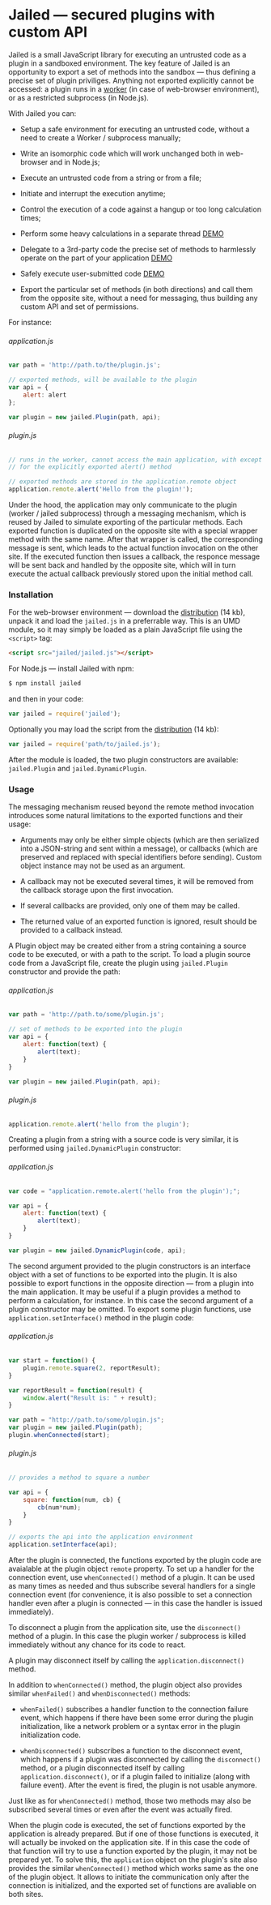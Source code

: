 Jailed — secured plugins with custom API
========================================

Jailed is a small JavaScript library for executing an untrusted code
as a plugin in a sandboxed environment. The key feature of Jailed is
an opportunity to export a set of methods into the sandbox — thus
defining a precise set of plugin priviliges. Anything not exported
explicitly cannot be accessed: a plugin runs in a
[worker](https://developer.mozilla.org/en-US/docs/Web/Guide/Performance/Using_web_workers)
(in case of web-browser environment), or as a restricted subprocess
(in Node.js).


With Jailed you can:

- Setup a safe environment for executing an untrusted code, without a
  need to create a Worker / subprocess manually;

- Write an isomorphic code which will work unchanged both in
  web-browser and in Node.js;

- Execute an untrusted code from a string or from a file;

- Initiate and interrupt the execution anytime;

- Control the execution of a code against a hangup or too long
  calculation times;

- Perform some heavy calculations in a separate thread
  [DEMO](https://asvd.github.io/jailed/demos/circle/)

- Delegate to a 3rd-party code the precise set of methods to
  harmlessly operate on the part of your application
  [DEMO](https://asvd.github.io/jailed/demos/banner/)

- Safely execute user-submitted code
  [DEMO](https://asvd.github.io/jailed/demos/console/)

- Export the particular set of methods (in both directions) and call
  them from the opposite site, without a need for messaging, thus
  building any custom API and set of permissions.


For instance:


###### application.js

```js
var path = 'http://path.to/the/plugin.js';

// exported methods, will be available to the plugin
var api = {
    alert: alert
};

var plugin = new jailed.Plugin(path, api);
```


###### plugin.js

```js
// runs in the worker, cannot access the main application, with except
// for the explicitly exported alert() method

// exported methods are stored in the application.remote object
application.remote.alert('Hello from the plugin!');
```

Under the hood, the application may only communicate to the plugin
(worker / jailed subprocess) through a messaging mechanism, which is
reused by Jailed to simulate exporting of the particular methods. Each
exported function is duplicated on the opposite site with a special
wrapper method with the same name. After that wrapper is called, the
corresponding message is sent, which leads to the actual function
invocation on the other site. If the executed function then issues a
callback, the responce message will be sent back and handled by the
opposite site, which will in turn execute the actual callback
previously stored upon the initial method call.


### Installation

For the web-browser environment — download the
[distribution](https://github.com/asvd/jailed/releases/download/v0.1.0/jailed-0.1.0.tar.gz)
(14 kb), unpack it and load the `jailed.js` in a preferrable way. This
is an UMD module, so it may simply be loaded as a plain JavaScript
file using the `<script>` tag:

```html
<script src="jailed/jailed.js"></script>
```

For Node.js — install Jailed with npm:

```sh
$ npm install jailed
```

and then in your code:

```js
var jailed = require('jailed');
```

Optionally you may load the script from the
[distribution](https://github.com/asvd/jailed/releases/download/v0.1.0/jailed-0.1.0.tar.gz)
(14 kb):

```js
var jailed = require('path/to/jailed.js');
```

After the module is loaded, the two plugin constructors are available:
`jailed.Plugin` and `jailed.DynamicPlugin`.



### Usage

The messaging mechanism reused beyond the remote method invocation
introduces some natural limitations to the exported functions and
their usage:

- Arguments may only be either simple objects (which are then
  serialized into a JSON-string and sent within a message), or
  callbacks (which are preserved and replaced with special identifiers
  before sending). Custom object instance may not be used as an
  argument.

- A callback may not be executed several times, it will be removed
  from the callback storage upon the first invocation.

- If several callbacks are provided, only one of them may be called.

- The returned value of an exported function is ignored, result should
  be provided to a callback instead.


A Plugin object may be created either from a string containing a
source code to be executed, or with a path to the script. To load a
plugin source code from a JavaScript file, create the plugin using
`jailed.Plugin` constructor and provide the path:

###### application.js

```js
var path = 'http://path.to/some/plugin.js';

// set of methods to be exported into the plugin
var api = {
    alert: function(text) {
        alert(text);
    }
}

var plugin = new jailed.Plugin(path, api);
```


###### plugin.js

```js
application.remote.alert('hello from the plugin');
```


Creating a plugin from a string with a source code is very similar, it
is performed using `jailed.DynamicPlugin` constructor:


###### application.js

```js
var code = "application.remote.alert('hello from the plugin');";

var api = {
    alert: function(text) {
        alert(text);
    }
}

var plugin = new jailed.DynamicPlugin(code, api);
```

The second argument provided to the plugin constructors is an
interface object with a set of functions to be exported into the
plugin. It is also possible to export functions in the opposite
direction — from a plugin into the main application. It may be useful
if a plugin provides a method to perform a calculation, for
instance. In this case the second argument of a plugin constructor may
be omitted. To export some plugin functions, use
`application.setInterface()` method in the plugin code:


###### application.js

```js
var start = function() {
    plugin.remote.square(2, reportResult);
}

var reportResult = function(result) {
    window.alert("Result is: " + result);
}

var path = "http://path.to/some/plugin.js";
var plugin = new jailed.Plugin(path);
plugin.whenConnected(start);
```

###### plugin.js

```js
// provides a method to square a number

var api = {
    square: function(num, cb) {
        cb(num*num);
    }
}

// exports the api into the application environment
application.setInterface(api);
```


After the plugin is connected, the functions exported by the plugin
code are avaialable at the plugin object `remote` property. To set up
a handler for the connection event, use `whenConnected()` method of a
plugin. It can be used as many times as needed and thus subscribe
several handlers for a single connection event (for convenience, it is
also possible to set a connection handler even after a plugin is
connected — in this case the handler is issued immediately).

To disconnect a plugin from the application site, use the
`disconnect()` method of a plugin. In this case the plugin worker /
subprocess is killed immediately without any chance for its code to
react.

A plugin may disconnect itself by calling the
`application.disconnect()` method.

In addition to `whenConnected()` method, the plugin object also
provides similar `whenFailed()` and `whenDisconnected()` methods:

- `whenFailed()` subscribes a handler function to the connection
  failure event, which happens if there have been some error during
  the plugin initialization, like a network problem or a syntax error
  in the plugin initialization code.

- `whenDisconnected()` subscribes a function to the disconnect event,
  which happens if a plugin was disconnected by calling the
  `disconnect()` method, or a plugin disconnected itself by calling
  `application.disconnect()`, or if a plugin failed to initialize
  (along with failure event). After the event is fired, the plugin is
  not usable anymore.

Just like as for `whenConnected()` method, those two methods may also
be subscribed several times or even after the event was actually
fired.

When the plugin code is executed, the set of functions exported by the
application is already prepared. But if one of those functions is
executed, it will actually be invoked on the application site. If in
this case the code of that function will try to use a function
exported by the plugin, it may not be prepared yet. To solve this, the
`application` object on the plugin's site also provides the similar
`whenConnected()` method which works same as the one of the plugin
object. It allows to initiate the communication only after the
connection is initialized, and the exported set of functions are
avaliable on both sites.


